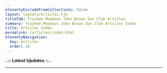 ```yaml
---
eleventyExcludeFromCollections: false
layout: layouts/articles.njk
titleTab: Truckee Meadows John Brown Gun Club Articles
summary: Truckee Meadows John Brown Gun Club Articles Index
title: Articles Index
permalink: /articles/index.html
eleventyNavigation:
  key: Articles
  order: 10
---
```

***..:: Latest  Updates ::..***

<hr class="border-b-2 border-gray-900 w-48 mb-4" />

